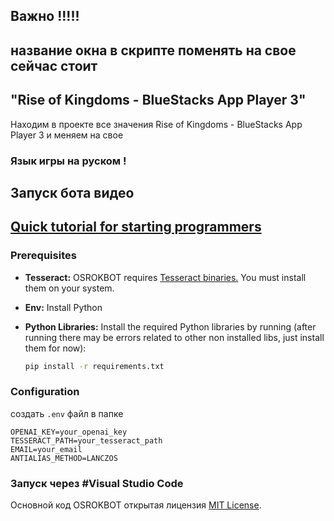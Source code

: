 ## Важно !!!!!
## название окна в скрипте поменять на свое сейчас стоит 
## "Rise of Kingdoms - BlueStacks App Player 3" 
Находим в проекте все значения Rise of Kingdoms - BlueStacks App Player 3 и меняем на свое 

### Язык игры на руском !

## Запуск бота видео
## [Quick tutorial for starting programmers](https://youtu.be/xBQC3M0O-B8)

### Prerequisites

- **Tesseract:** OSROKBOT requires [Tesseract binaries.](https://github.com/UB-Mannheim/tesseract/wiki) You must install them on your system.
- **Env:** Install Python
- **Python Libraries:** Install the required Python libraries by running (after running there may be errors related to other non installed libs, just install them for now):

  ```bash
  pip install -r requirements.txt
  ```

### Configuration

создать `.env` файл в папке

```env
OPENAI_KEY=your_openai_key
TESSERACT_PATH=your_tesseract_path
EMAIL=your_email
ANTIALIAS_METHOD=LANCZOS
```


### Запуск через #Visual Studio Code 

Основной код OSROKBOT открытая лицензия [MIT License](LICENSE).
